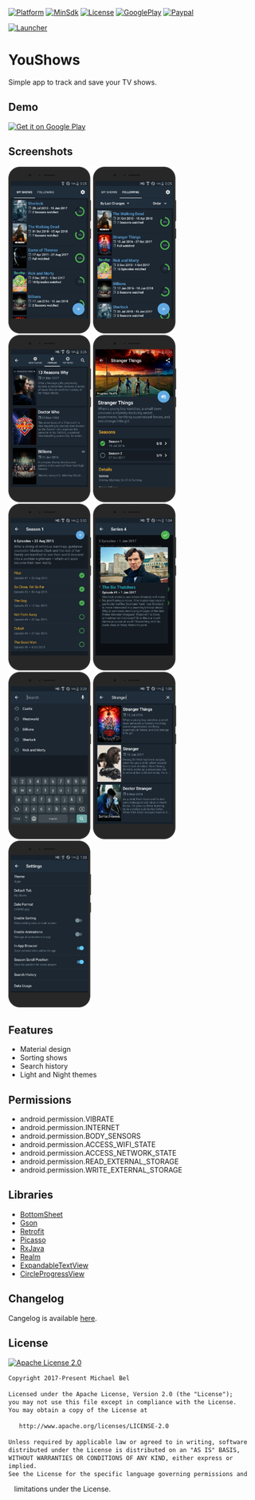 [apk-url]:          https://github.com/michaelbel/youshows/blob/master/app/release/shows-v1.0.2.apk
[paypal-url]:       https://paypal.me/michaelbel
[github-url]:       https://github.com/michaelbel/youshows
[licence-url]:      http://www.apache.org/licenses/LICENSE-2.0
[googleplay-url]:   https://play.google.com/store/apps/details?id=org.michaelbel.shows
[cangelog]:         https://github.com/michaelbel/YouShows/blob/master/CHANGELOG.md

[launcher-path]: ../master/app/src/main/res/mipmap-xxxhdpi/ic_launcher.png

[minsdk-badge]:       https://img.shields.io/badge/minSdkVersion-21-0097A7.svg
[paypal-badge]:       https://img.shields.io/badge/Donate-Paypal-0097A7.svg
[license-badge]:      https://img.shields.io/badge/License-Apache_v2.0-0097A7.svg
[arsenal-badge]:      https://img.shields.io/badge/Android%20Arsenal-BottomSheet-0097A7.svg?style=flat
[platform-badge]:     https://img.shields.io/badge/Platform-Android-0097A7.svg
[googleplay-badge]:   https://img.shields.io/badge/Google_Play-Demo-0097A7.svg

<!------------------------------------------------------------------------------------------------------------------------------------->
[![Platform][platform-badge]][github-url]
[![MinSdk][minsdk-badge]][github-url]
[![License][license-badge]][licence-url]
[![GooglePlay][googleplay-badge]][googleplay-url]
[![Paypal][paypal-badge]][paypal-url]

[![Launcher][Launcher-path]][googleplay-url]
# YouShows
Simple app to track and save your TV shows.

## Demo
<a href="https://play.google.com/store/apps/details?id=org.michaelbel.shows" target="_blank">
  <img alt="Get it on Google Play" src="https://goo.gl/cR2qQH" height="100"/>
</a>

## Screenshots
<div style="dispaly:flex">
    <img style="margin-left:0px;" src="/images/render/1.png" width="33%">
    <img style="margin-left:0px;" src="/images/render/2.png" width="33%">
    <img style="margin-left:0px;" src="/images/render/3.png" width="33%">
    <img style="margin-left:0px;" src="/images/render/4.png" width="33%">
    <img style="margin-left:0px;" src="/images/render/5.png" width="33%">
    <img style="margin-left:0px;" src="/images/render/6.png" width="33%">
    <img style="margin-left:0px;" src="/images/render/7.png" width="33%">
    <img style="margin-left:0px;" src="/images/render/8.png" width="33%">
    <img style="margin-left:0px;" src="/images/render/9.png" width="33%">
</div>

## Features
* Material design
* Sorting shows
* Search history
* Light and Night themes

## Permissions
* android.permission.VIBRATE
* android.permission.INTERNET
* android.permission.BODY_SENSORS
* android.permission.ACCESS_WIFI_STATE
* android.permission.ACCESS_NETWORK_STATE
* android.permission.READ_EXTERNAL_STORAGE
* android.permission.WRITE_EXTERNAL_STORAGE

## Libraries
* [BottomSheet](https://github.com/michaelbel/BottomSheet)
* [Gson](https://github.com/google/gson)
* [Retrofit](https://github.com/square/retrofit)
* [Picasso](https://github.com/square/picasso)
* [RxJava](https://github.com/ReactiveX/RxJava)
* [Realm](https://github.com/realm/realm-java)
* [ExpandableTextView](https://github.com/Blogcat/Android-ExpandableTextView)
* [CircleProgressView](https://github.com/jakob-grabner/Circle-Progress-View)

## Changelog
Cangelog is available [here][cangelog].

## License
<a href="http://www.apache.org/licenses/LICENSE-2.0" target="_blank">
  <img alt="Apache License 2.0" src="https://github.com/michaelbel/YouShows/blob/master/images/apache_software_foundation_logo.png" height="120"/>
</a>

    Copyright 2017-Present Michael Bel

    Licensed under the Apache License, Version 2.0 (the "License");
    you may not use this file except in compliance with the License.
    You may obtain a copy of the License at

       http://www.apache.org/licenses/LICENSE-2.0

    Unless required by applicable law or agreed to in writing, software
    distributed under the License is distributed on an "AS IS" BASIS,
    WITHOUT WARRANTIES OR CONDITIONS OF ANY KIND, either express or implied.
    See the License for the specific language governing permissions and
    limitations under the License.
